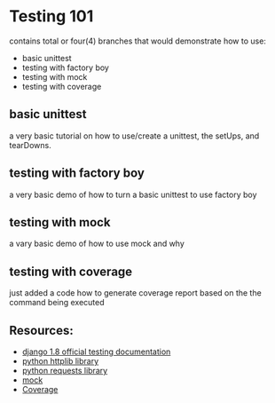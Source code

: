# Testing 101

contains total or four(4) branches that would demonstrate how to use:
* basic unittest
* testing with factory boy
* testing with mock
* testing with coverage


## basic unittest
a very basic tutorial on how to use/create a unittest, the setUps, and tearDowns.

## testing with factory boy
a very basic demo of how to turn a basic unittest to use factory boy

## testing with mock
a vary basic demo of how to use mock and why

## testing with coverage
just added a code how to generate coverage report based on the the command being executed


## Resources:
* [django 1.8 official testing documentation](https://docs.djangoproject.com/en/1.8/topics/testing/)
* [python httplib library](https://docs.python.org/2/library/httplib.html)
* [python requests library](http://docs.python-requests.org/en/master/)
* [mock](https://docs.python.org/3/library/unittest.mock.html)
* [Coverage](https://coverage.readthedocs.io/en/coverage-4.4.1/)